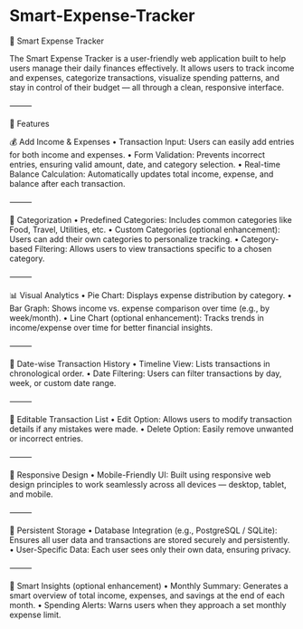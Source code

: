 # Smart-Expense-Tracker

🚀 Smart Expense Tracker

The Smart Expense Tracker is a user-friendly web application built to help users manage their daily finances effectively. It allows users to track income and expenses, categorize transactions, visualize spending patterns, and stay in control of their budget — all through a clean, responsive interface.

⸻

🧩 Features

💰 Add Income & Expenses
	•	Transaction Input: Users can easily add entries for both income and expenses.
	•	Form Validation: Prevents incorrect entries, ensuring valid amount, date, and category selection.
	•	Real-time Balance Calculation: Automatically updates total income, expense, and balance after each transaction.

⸻

📂 Categorization
	•	Predefined Categories: Includes common categories like Food, Travel, Utilities, etc.
	•	Custom Categories (optional enhancement): Users can add their own categories to personalize tracking.
	•	Category-based Filtering: Allows users to view transactions specific to a chosen category.

⸻

📊 Visual Analytics
	•	Pie Chart: Displays expense distribution by category.
	•	Bar Graph: Shows income vs. expense comparison over time (e.g., by week/month).
	•	Line Chart (optional enhancement): Tracks trends in income/expense over time for better financial insights.

⸻

📅 Date-wise Transaction History
	•	Timeline View: Lists transactions in chronological order.
	•	Date Filtering: Users can filter transactions by day, week, or custom date range.

⸻

🧾 Editable Transaction List
	•	Edit Option: Allows users to modify transaction details if any mistakes were made.
	•	Delete Option: Easily remove unwanted or incorrect entries.

⸻

📱 Responsive Design
	•	Mobile-Friendly UI: Built using responsive web design principles to work seamlessly across all devices — desktop, tablet, and mobile.

⸻

💾 Persistent Storage
	•	Database Integration (e.g., PostgreSQL / SQLite): Ensures all user data and transactions are stored securely and persistently.
	•	User-Specific Data: Each user sees only their own data, ensuring privacy.

⸻

🧠 Smart Insights (optional enhancement)
	•	Monthly Summary: Generates a smart overview of total income, expenses, and savings at the end of each month.
	•	Spending Alerts: Warns users when they approach a set monthly expense limit.
